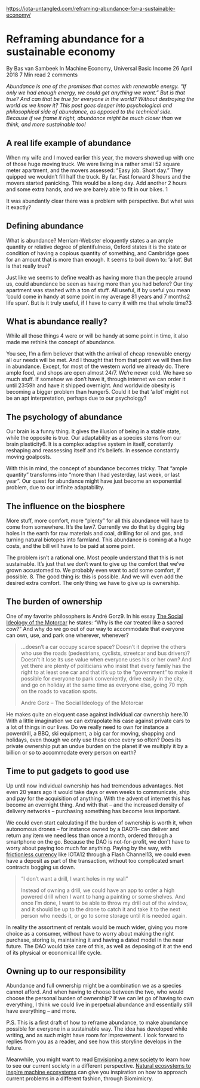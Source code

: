 https://iota-untangled.com/reframing-abundance-for-a-sustainable-economy/

# Reframing abundance for a sustainable economy
By Bas van Sambeek  In Machine Economy, Universal Basic Income  26 April 2018  7 Min read  2 comments 

*Abundance is one of the promises that comes with renewable energy. “If only we had enough energy, we could get anything we want.” But is that true? And can that be true for everyone in the world? Without destroying the world as we know it? This post goes deeper into psychological and philosophical side of abundance, as opposed to the technical side. Because if we frame it right, abundance might be much closer than we think, and more sustainable too!*

## A real life example of abundance
When my wife and I moved earlier this year, the movers showed up with one of those huge moving truck. We were living in a rather small 52 square meter apartment, and the movers assessed: “Easy job. Short day.” They quipped we wouldn’t fill half the truck. By far. Fast forward 3 hours and the movers started panicking. This would be a long day. Add another 2 hours and some extra hands, and we are barely able to fit in our bikes. 1

It was abundantly clear there was a problem with perspective. But what was it exactly?

## Defining abundance
What is abundance? Merriam-Webster eloquently states a an ample quantity or relative degree of plentifulness, Oxford states it is the state or condition of having a copious quantity of something, and Cambridge goes for an amount that is more than enough. It seems to boil down to: ‘a lot’. But is that really true?

Just like we seems to define wealth as having more than the people around us, could abundance be seen as having more than you had before? Our tiny apartment was stashed with a ton of stuff. All useful, if by useful you mean ‘could come in handy at some point in my average 81 years and 7 months2 life span’. But is it truly useful, if I have to carry it with me that whole time?3

## What is abundance really?
While all those things 4 were or will be handy at some point in time, it also made me rethink the concept of abundance.

You see, I’m a firm believer that with the arrival of cheap renewable energy all our needs will be met. And I thought that from that point we will then live in abundance. Except, for most of the western world we already do. There ample food, and shops are open almost 24/7. We’re never cold. We have so much stuff. If somehow we don’t have it, through internet we can order it until 23:59h and have it shipped overnight. And worldwide obesity is becoming a bigger problem than hunger5. Could it be that ‘a lot’ might not be an apt interpretation, perhaps due to our psychology?

## The psychology of abundance
Our brain is a funny thing. It gives the illusion of being in a stable state, while the opposite is true. Our adaptability as a species stems from our brain plasticity6. It is a complex adaptive system in itself, constantly reshaping and reassessing itself and it’s beliefs. In essence constantly moving goalposts.

With this in mind, the concept of abundance becomes tricky. That “ample quantity” transforms into “more than I had yesterday, last week, or last year”. Our quest for abundance might have just become an exponential problem, due to our infinite adaptability.

## The influence on the biosphere
More stuff, more comfort, more “plenty” for all this abundance will have to come from somewhere. It’s the law7. Currently we do that by digging big holes in the earth for raw materials and coal, drilling for oil and gas, and turning natural biotopes into farmland. This abundance is coming at a huge costs, and the bill will have to be paid at some point.

The problem isn’t a rational one. Most people understand that this is not sustainable. It’s just that we don’t want to give up the comfort that we’ve grown accustomed to. We probably even want to add some comfort, if possible. 8. The good thing is: this is possible. And we will even add the desired extra comfort. The only thing we have to give up is ownership.

## The burden of ownership
One of my favorite philosophers is André Gorz9. In his essay [The Social Ideology of the Motorcar](http://notanothercyclingforum.net/bikereader/contributors/misc/gorz.html) he states: “Why is the car treated like a sacred cow?” And why do we go out of our way to accommodate that everyone can own, use, and park one wherever, whenever?

> …doesn’t a car occupy scarce space? Doesn’t it deprive the others who use the roads (pedestrians, cyclists, streetcar and bus drivers)? Doesn’t it lose its use value when everyone uses his or her own? And yet there are plenty of politicians who insist that every family has the right to at least one car and that it’s up to the “government” to make it possible for everyone to park conveniently, drive easily in the city, and go on holiday at the same time as everyone else, going 70 mph on the roads to vacation spots.
> 
> Andre Gorz – The Social Ideology of the Motorcar

He makes quite an eloquent case against individual car ownership here.10 With a little imagination we can extrapolate his case against private cars to a lot of things in our lives. Do we really need to own for instance a powerdrill, a BBQ, ski equipment, a big car for moving, shopping and holidays, even though we only use these once every so often? Does its private ownership put an undue burden on the planet if we multiply it by a billion or so to accommodate every person on earth?

## Time to put gadgets to good use
Up until now individual ownership has had tremendous advantages. Not even 20 years ago it would take days or even weeks to communicate, ship and pay for the acquisition of anything. With the advent of internet this has become an overnight thing. And with that – and the increased density of delivery networks – purchasing something has become less important.

We could even start calculating if the burden of ownership is worth it, when autonomous drones – for instance owned by a DAO11– can deliver and return any item we need less than once a month, ordered through a smartphone on the go. Because the DAO is not-for-profit, we don’t have to worry about paying too much for anything. Paying by the way, with [frictionless currency](https://iota-untangled.com/the-economics-of-feeless-value-transactions-for-renewable-energy-grids/) like IOTA12 through a Flash Channel13, we could even have a deposit as part of the transaction, without too complicated smart contracts bogging us down.

> “I don’t want a drill, I want holes in my wall”
> 
> Instead of owning a drill, we could have an app to order a high powered drill when I want to hang a painting or some shelves. And once I’m done, I want to be able to throw my drill out of the window, and it should be up to the drone to catch it and take it to the next person who needs it, or go to some storage until it is needed again.

In reality the assortment of rentals would be much wider, giving you more choice as a consumer, without have to worry about making the right purchase, storing is, maintaining it and having a dated model in the near future. The DAO would take care of this, as well as deposing of it at the end of its physical or economical life cycle.

## Owning up to our responsibility
Abundance and full ownership might be a combination we as a species cannot afford. And when having to choose between the two, who would choose the personal burden of ownership? If we can let go of having to own everything, I think we could live in perpetual abundance and essentially still have everything – and more.

P.S. This is a first draft of how to reframe abundance, to make abundance possible for everyone in a sustainable way. The idea has developed while writing, and as such might have room for improvement. I look forward to replies from you as a reader, and see how this storyline develops in the future.

Meanwhile, you might want to read [Envisioning a new society](https://iota-untangled.com/envisioning-a-new-society/) to learn how to see our current society in a different perspective. [Natural ecosystems to inspire machine ecosystems](https://iota-untangled.com/natural-ecosystems-inspire-machine-ecosystems/) can give you inspiration on how to approach current problems in a different fashion, through Biomimicry.

